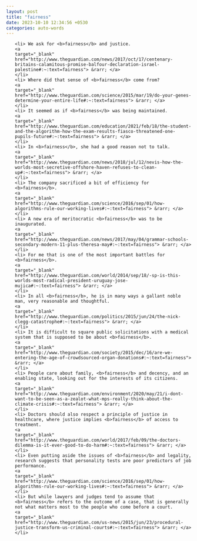 ```yaml
---
layout: post
title: "fairness"
date: 2023-10-10 12:34:56 +0530
categories: auto-words
---
```

<ol>

    <li> We ask for <b>fairness</b> and justice.
    <a 
    target="_blank" 
    href="http://www.theguardian.com/news/2017/oct/17/centenary-britains-calamitous-promise-balfour-declaration-israel-palestine#:~:text=fairness"> &rarr; </a>
    </li>
    <li> Where did that sense of <b>fairness</b> come from?
    <a 
    target="_blank" 
    href="http://www.theguardian.com/science/2015/mar/19/do-your-genes-determine-your-entire-life#:~:text=fairness"> &rarr; </a>
    </li>
    <li> It seemed as if <b>fairness</b> was being maintained.
    <a 
    target="_blank" 
    href="http://www.theguardian.com/education/2021/feb/18/the-student-and-the-algorithm-how-the-exam-results-fiasco-threatened-one-pupils-future#:~:text=fairness"> &rarr; </a>
    </li>
    <li> In <b>fairness</b>, she had a good reason not to talk.
    <a 
    target="_blank" 
    href="http://www.theguardian.com/news/2018/jul/12/nevis-how-the-worlds-most-secretive-offshore-haven-refuses-to-clean-up#:~:text=fairness"> &rarr; </a>
    </li>
    <li> The company sacrificed a bit of efficiency for <b>fairness</b>.
    <a 
    target="_blank" 
    href="http://www.theguardian.com/science/2016/sep/01/how-algorithms-rule-our-working-lives#:~:text=fairness"> &rarr; </a>
    </li>
    <li> A new era of meritocratic <b>fairness</b> was to be inaugurated.
    <a 
    target="_blank" 
    href="http://www.theguardian.com/news/2017/may/04/grammar-schools-secondary-modern-11-plus-theresa-may#:~:text=fairness"> &rarr; </a>
    </li>
    <li> For me that is one of the most important battles for <b>fairness</b>.
    <a 
    target="_blank" 
    href="http://www.theguardian.com/world/2014/sep/18/-sp-is-this-worlds-most-radical-president-uruguay-jose-mujica#:~:text=fairness"> &rarr; </a>
    </li>
    <li> In all <b>fairness</b>, he is in many ways a gallant noble man, very reasonable and thoughtful.
    <a 
    target="_blank" 
    href="http://www.theguardian.com/politics/2015/jun/24/the-nick-clegg-catastrophe#:~:text=fairness"> &rarr; </a>
    </li>
    <li> It is difficult to square public solicitations with a medical system that is supposed to be about <b>fairness</b>.
    <a 
    target="_blank" 
    href="http://www.theguardian.com/society/2015/dec/16/are-we-entering-the-age-of-crowdsourced-organ-donations#:~:text=fairness"> &rarr; </a>
    </li>
    <li> People care about family, <b>fairness</b> and decency, and an enabling state, looking out for the interests of its citizens.
    <a 
    target="_blank" 
    href="http://www.theguardian.com/environment/2020/may/21/i-dont-want-to-be-seen-as-a-zealot-what-mps-really-think-about-the-climate-crisis#:~:text=fairness"> &rarr; </a>
    </li>
    <li> Doctors should also respect a principle of justice in healthcare, where justice implies <b>fairness</b> of access to treatment.
    <a 
    target="_blank" 
    href="http://www.theguardian.com/world/2017/feb/09/the-doctors-dilemma-is-it-ever-good-to-do-harm#:~:text=fairness"> &rarr; </a>
    </li>
    <li> Even putting aside the issues of <b>fairness</b> and legality, research suggests that personality tests are poor predictors of job performance.
    <a 
    target="_blank" 
    href="http://www.theguardian.com/science/2016/sep/01/how-algorithms-rule-our-working-lives#:~:text=fairness"> &rarr; </a>
    </li>
    <li> But while lawyers and judges tend to assume that <b>fairness</b> refers to the outcome of a case, that is generally not what matters most to the people who come before a court.
    <a 
    target="_blank" 
    href="http://www.theguardian.com/us-news/2015/jun/23/procedural-justice-transform-us-criminal-courts#:~:text=fairness"> &rarr; </a>
    </li>